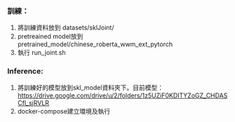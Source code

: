 
### 訓練：
1. 將訓練資料放到 datasets/sklJoint/
2. pretreained model放到pretrained_model/chinese_roberta_wwm_ext_pytorch
3. 執行 run_joint.sh

### Inference:
1. 將訓練好的模型放到skl_model資料夾下。目前模型：https://drive.google.com/drive/u/2/folders/1z5UZiF0KDITYZoGZ_CHDASCfl_sjRVLR
2. docker-compose建立環境及執行
